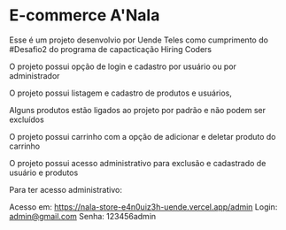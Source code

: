 # E-commerce A'Nala

Esse é um projeto desenvolvio por Uende Teles como cumprimento do #Desafio2 do programa de capacticação Hiring Coders

O projeto possui opção de login e cadastro por usuário ou por administrador

O projeto possui listagem e cadastro de produtos e usuários,

Alguns produtos estão ligados ao projeto por padrão e não podem ser excluídos

O projeto possui carrinho com a opção de adicionar e deletar produto do carrinho

O projeto possui acesso administrativo para exclusão e cadastrado de usuário e produtos

Para ter acesso administrativo: 

Acesso em: https://nala-store-e4n0uiz3h-uende.vercel.app/admin
Login: admin@gmail.com
Senha: 123456admin

